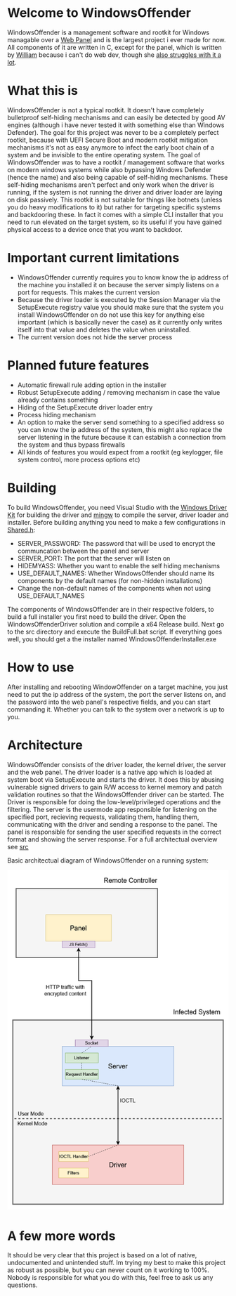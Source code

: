 # Welcome to WindowsOffender

WindowsOffender is a management software and rootkit for Windows managable over a [Web Panel](https://github.com/a-catgirl-dev/windows-offender-panel) and is the largest project i ever made for now. All components of it are written in C, except for the panel, which is written by [William](https://github.com/a-catgirl-dev) because i can't do web dev, though she [also struggles with it a lot](https://github.com/a-catgirl-dev/windows-offender-panel/commit/f61854c597aed2c7b1f91b7a1f5bfdaca474e7a1).

# What this is

WindowsOffender is not a typical rootkit. It doesn't have completely bulletproof self-hiding mechanisms and can easily be detected by good AV engines (although i have never tested it with something else than Windows Defender). The goal for this project was never to be a completely perfect rootkit, because with UEFI Secure Boot and modern rootkit mitigation mechanisms it's not as easy anymore to infect the early boot chain of a system and be invisible to the entire operating system. The goal of WindowsOffender was to have a rootkit / management software that works on modern windows systems while also bypassing Windows Defender (hence the name) and also being capable of self-hiding mechanisms. These self-hiding mechanisms aren't perfect and only work when the driver is running, if the system is not running the driver and driver loader are laying on disk passively. This rootkit is not suitable for things like botnets (unless you do heavy modifications to it) but rather for targeting specific systems and backdooring these. In fact it comes with a simple CLI installer that you need to run elevated on the target system, so its useful if you have gained physical access to a device once that you want to backdoor.

# Important current limitations

- WindowsOffender currently requires you to know know the ip address of the machine you installed it on because the server simply listens on a port for requests. This makes the current version
- Because the driver loader is executed by the Session Manager via the SetupExecute registry value you should make sure that the system you install WindowsOffender on do not use this key for anything else important (which is basically never the case) as it currently only writes itself into that value and deletes the value when uninstalled.
- The current version does not hide the server process

# Planned future features

- Automatic firewall rule adding option in the installer
- Robust SetupExecute adding / removing mechanism in case the value already contains something
- Hiding of the SetupExecute driver loader entry
- Process hiding mechanism
- An option to make the server send something to a specified address so you can know the ip address of the system, this might also replace the server listening in the future because it can establish a connection from the system and thus bypass firewalls
- All kinds of features you would expect from a rootkit (eg keylogger, file system control, more process options etc)

# Building

To build WindowsOffender, you need Visual Studio with the [Windows Driver Kit](https://learn.microsoft.com/en-us/windows-hardware/drivers/download-the-wdk) for building the driver and [mingw](https://github.com/niXman/mingw-builds-binaries/releases) to compile the server, driver loader and installer. Before building anything you need to make a few configurations in [Shared.h](src/Shared.h):

- SERVER_PASSWORD: The password that will be used to encrypt the communcation between the panel and server
- SERVER_PORT: The port that the server will listen on
- HIDEMYASS: Whether you want to enable the self hiding mechanisms
- USE_DEFAULT_NAMES: Whether WindowsOffender should name its components by the default names (for non-hidden installations)
- Change the non-default names of the components when not using USE_DEFAULT_NAMES

The components of WindowsOffender are in their respective folders, to build a full installer you first need to build the driver. Open the WindowsOffenderDriver solution and compile a x64 Release build. Next go to the src directory and execute the BuildFull.bat script. If everything goes well, you should get a the installer named WindowsOffenderInstaller.exe

# How to use

After installing and rebooting WindowOffender on a target machine, you just need to put the ip address of the system, the port the server listens on, and the password into the web panel's respective fields, and you can start commanding it. Whether you can talk to the system over a network is up to you.

# Architecture

WindowsOffender consists of the driver loader, the kernel driver, the server and the web panel. The driver loader is a native app which is loaded at system boot via SetupExecute and starts the driver. It does this by abusing vulnerable signed drivers to gain R/W access to kernel memory and patch validation routines so that the WindowsOffender driver can be started. The Driver is responsible for doing the low-level/privileged operations and the filtering. The server is the usermode app responsible for listening on the specified port, recieving requests, validating them, handling them, communicating with the driver and sending a response to the panel. The panel is responsible for sending the user specified requests in the correct format and showing the server response. For a full architectual overview see [src](src/)

Basic architectual diagram of WindowsOffender on a running system:

![WindowsOffender architectual diagram](Assets/WindowsOffender%20Architecture.png)

# A few more words

It should be very clear that this project is based on a lot of native, undocumented and unintended stuff. Im trying my best to make this project as robust as possible, but you can never count on it working to 100%. Nobody is responsible for what you do with this, feel free to ask us any questions.
